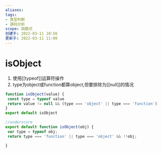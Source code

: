 ```yaml
---
aliases: 
tags: 
- 类型判断
- 源码分析
scope: 函数式
创建于: 2022-03-11 10:56
更新于: 2022-03-11 11:00
---
```


# isObject

 1. 使用[[typeof]]运算符操作
 2. type为object或function都算object,但要排除为[[null]]的情况

```js
function isObject(value) {
 const type = typeof value
 return value != null && (type === 'object' || type === 'function')
}
export default isObject
```

```js
//underscore
export default function isObject(obj) {
 var type = typeof obj;
 return type === 'function' || type === 'object' && !!obj;

}
```
